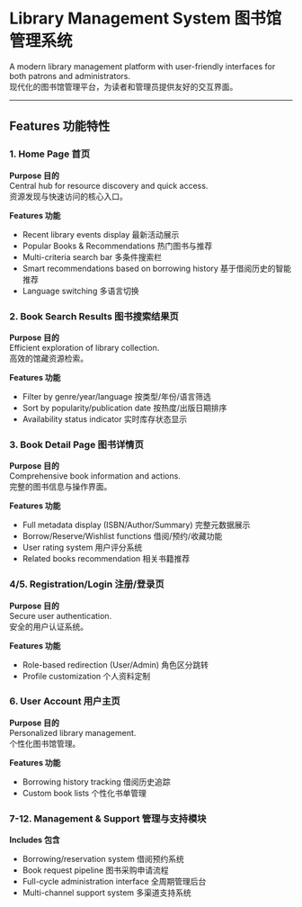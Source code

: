 # Library Management System 图书馆管理系统

A modern library management platform with user-friendly interfaces for both patrons and administrators.  
现代化的图书馆管理平台，为读者和管理员提供友好的交互界面。

---

## Features 功能特性

### 1. Home Page 首页
**Purpose 目的**  
Central hub for resource discovery and quick access.  
资源发现与快速访问的核心入口。

**Features 功能**  
- Recent library events display 最新活动展示  
- Popular Books & Recommendations 热门图书与推荐  
- Multi-criteria search bar 多条件搜索栏  
- Smart recommendations based on borrowing history 基于借阅历史的智能推荐  
- Language switching 多语言切换  

### 2. Book Search Results 图书搜索结果页
**Purpose 目的**  
Efficient exploration of library collection.  
高效的馆藏资源检索。

**Features 功能**  
- Filter by genre/year/language 按类型/年份/语言筛选  
- Sort by popularity/publication date 按热度/出版日期排序  
- Availability status indicator 实时库存状态显示  

### 3. Book Detail Page 图书详情页
**Purpose 目的**  
Comprehensive book information and actions.  
完整的图书信息与操作界面。

**Features 功能**  
- Full metadata display (ISBN/Author/Summary) 完整元数据展示  
- Borrow/Reserve/Wishlist functions 借阅/预约/收藏功能  
- User rating system 用户评分系统  
- Related books recommendation 相关书籍推荐  

### 4/5. Registration/Login 注册/登录页
**Purpose 目的**  
Secure user authentication.  
安全的用户认证系统。

**Features 功能**  
- Role-based redirection (User/Admin) 角色区分跳转  
- Profile customization 个人资料定制  

### 6. User Account 用户主页
**Purpose 目的**  
Personalized library management.  
个性化图书馆管理。

**Features 功能**  
- Borrowing history tracking 借阅历史追踪  
- Custom book lists 个性化书单管理  

### 7-12. Management & Support 管理与支持模块
**Includes 包含**  
- Borrowing/reservation system 借阅预约系统  
- Book request pipeline 图书采购申请流程  
- Full-cycle administration interface 全周期管理后台  
- Multi-channel support system 多渠道支持系统  
